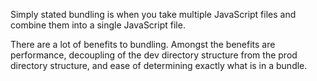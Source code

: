 Simply stated bundling is when you take multiple JavaScript files and combine them into a single JavaScript file.

There are a lot of benefits to bundling.  Amongst the benefits are performance, decoupling of the dev directory structure from the prod directory structure, and ease of determining exactly what is in a bundle.
